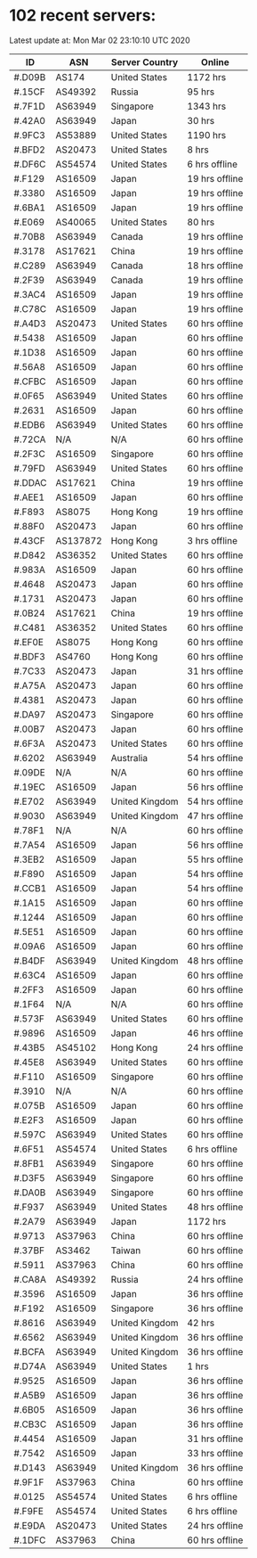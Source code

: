 # 102 recent servers:

Latest update at: Mon Mar 02 23:10:10 UTC 2020

| ID | ASN | Server Country | Online |
| -- | --- | -------------- | ------ |
| #.D09B | AS174 | United States | 1172 hrs |
| #.15CF | AS49392 | Russia | 95 hrs |
| #.7F1D | AS63949 | Singapore | 1343 hrs |
| #.42A0 | AS63949 | Japan | 30 hrs |
| #.9FC3 | AS53889 | United States | 1190 hrs |
| #.BFD2 | AS20473 | United States | 8 hrs |
| #.DF6C | AS54574 | United States | 6 hrs offline |
| #.F129 | AS16509 | Japan | 19 hrs offline |
| #.3380 | AS16509 | Japan | 19 hrs offline |
| #.6BA1 | AS16509 | Japan | 19 hrs offline |
| #.E069 | AS40065 | United States | 80 hrs |
| #.70B8 | AS63949 | Canada | 19 hrs offline |
| #.3178 | AS17621 | China | 19 hrs offline |
| #.C289 | AS63949 | Canada | 18 hrs offline |
| #.2F39 | AS63949 | Canada | 19 hrs offline |
| #.3AC4 | AS16509 | Japan | 19 hrs offline |
| #.C78C | AS16509 | Japan | 19 hrs offline |
| #.A4D3 | AS20473 | United States | 60 hrs offline |
| #.5438 | AS16509 | Japan | 60 hrs offline |
| #.1D38 | AS16509 | Japan | 60 hrs offline |
| #.56A8 | AS16509 | Japan | 60 hrs offline |
| #.CFBC | AS16509 | Japan | 60 hrs offline |
| #.0F65 | AS63949 | United States | 60 hrs offline |
| #.2631 | AS16509 | Japan | 60 hrs offline |
| #.EDB6 | AS63949 | United States | 60 hrs offline |
| #.72CA | N/A | N/A | 60 hrs offline |
| #.2F3C | AS16509 | Singapore | 60 hrs offline |
| #.79FD | AS63949 | United States | 60 hrs offline |
| #.DDAC | AS17621 | China | 19 hrs offline |
| #.AEE1 | AS16509 | Japan | 60 hrs offline |
| #.F893 | AS8075 | Hong Kong | 19 hrs offline |
| #.88F0 | AS20473 | Japan | 60 hrs offline |
| #.43CF | AS137872 | Hong Kong | 3 hrs offline |
| #.D842 | AS36352 | United States | 60 hrs offline |
| #.983A | AS16509 | Japan | 60 hrs offline |
| #.4648 | AS20473 | Japan | 60 hrs offline |
| #.1731 | AS20473 | Japan | 60 hrs offline |
| #.0B24 | AS17621 | China | 19 hrs offline |
| #.C481 | AS36352 | United States | 60 hrs offline |
| #.EF0E | AS8075 | Hong Kong | 60 hrs offline |
| #.BDF3 | AS4760 | Hong Kong | 60 hrs offline |
| #.7C33 | AS20473 | Japan | 31 hrs offline |
| #.A75A | AS20473 | Japan | 60 hrs offline |
| #.4381 | AS20473 | Japan | 60 hrs offline |
| #.DA97 | AS20473 | Singapore | 60 hrs offline |
| #.00B7 | AS20473 | Japan | 60 hrs offline |
| #.6F3A | AS20473 | United States | 60 hrs offline |
| #.6202 | AS63949 | Australia | 54 hrs offline |
| #.09DE | N/A | N/A | 60 hrs offline |
| #.19EC | AS16509 | Japan | 56 hrs offline |
| #.E702 | AS63949 | United Kingdom | 54 hrs offline |
| #.9030 | AS63949 | United Kingdom | 47 hrs offline |
| #.78F1 | N/A | N/A | 60 hrs offline |
| #.7A54 | AS16509 | Japan | 56 hrs offline |
| #.3EB2 | AS16509 | Japan | 55 hrs offline |
| #.F890 | AS16509 | Japan | 54 hrs offline |
| #.CCB1 | AS16509 | Japan | 54 hrs offline |
| #.1A15 | AS16509 | Japan | 60 hrs offline |
| #.1244 | AS16509 | Japan | 60 hrs offline |
| #.5E51 | AS16509 | Japan | 60 hrs offline |
| #.09A6 | AS16509 | Japan | 60 hrs offline |
| #.B4DF | AS63949 | United Kingdom | 48 hrs offline |
| #.63C4 | AS16509 | Japan | 60 hrs offline |
| #.2FF3 | AS16509 | Japan | 60 hrs offline |
| #.1F64 | N/A | N/A | 60 hrs offline |
| #.573F | AS63949 | United States | 60 hrs offline |
| #.9896 | AS16509 | Japan | 46 hrs offline |
| #.43B5 | AS45102 | Hong Kong | 24 hrs offline |
| #.45E8 | AS63949 | United States | 60 hrs offline |
| #.F110 | AS16509 | Singapore | 60 hrs offline |
| #.3910 | N/A | N/A | 60 hrs offline |
| #.075B | AS16509 | Japan | 60 hrs offline |
| #.E2F3 | AS16509 | Japan | 60 hrs offline |
| #.597C | AS63949 | United States | 60 hrs offline |
| #.6F51 | AS54574 | United States | 6 hrs offline |
| #.8FB1 | AS63949 | Singapore | 60 hrs offline |
| #.D3F5 | AS63949 | Singapore | 60 hrs offline |
| #.DA0B | AS63949 | Singapore | 60 hrs offline |
| #.F937 | AS63949 | United States | 48 hrs offline |
| #.2A79 | AS63949 | Japan | 1172 hrs |
| #.9713 | AS37963 | China | 60 hrs offline |
| #.37BF | AS3462 | Taiwan | 60 hrs offline |
| #.5911 | AS37963 | China | 60 hrs offline |
| #.CA8A | AS49392 | Russia | 24 hrs offline |
| #.3596 | AS16509 | Japan | 36 hrs offline |
| #.F192 | AS16509 | Singapore | 36 hrs offline |
| #.8616 | AS63949 | United Kingdom | 42 hrs |
| #.6562 | AS63949 | United Kingdom | 36 hrs offline |
| #.BCFA | AS63949 | United Kingdom | 36 hrs offline |
| #.D74A | AS63949 | United States | 1 hrs |
| #.9525 | AS16509 | Japan | 36 hrs offline |
| #.A5B9 | AS16509 | Japan | 36 hrs offline |
| #.6B05 | AS16509 | Japan | 36 hrs offline |
| #.CB3C | AS16509 | Japan | 36 hrs offline |
| #.4454 | AS16509 | Japan | 31 hrs offline |
| #.7542 | AS16509 | Japan | 33 hrs offline |
| #.D143 | AS63949 | United Kingdom | 36 hrs offline |
| #.9F1F | AS37963 | China | 60 hrs offline |
| #.0125 | AS54574 | United States | 6 hrs offline |
| #.F9FE | AS54574 | United States | 6 hrs offline |
| #.E9DA | AS20473 | United States | 24 hrs offline |
| #.1DFC | AS37963 | China | 60 hrs offline |

